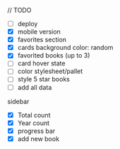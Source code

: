 // TODO

- [ ] deploy
- [x] mobile version
- [x] favorites section
- [x] cards background color: random
- [x] favorited books (up to 3)
- [ ] card hover state
- [ ] color stylesheet/pallet
- [ ] style 5 star books
- [ ] add all data

sidebar
- [x] Total count
- [x] Year count 
- [x] progress bar 
- [x] add new book